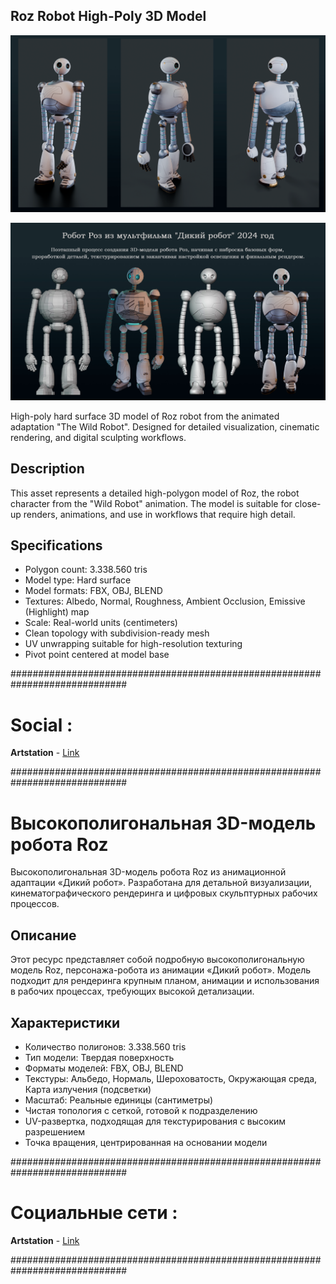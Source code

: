 
 ## Roz Robot High-Poly 3D Model

![Project Preview](https://github.com/RgAnna/wild-robot-3d-models/blob/main/wild-robot-3d-model_02.png)

![Project Preview](https://github.com/RgAnna/wild-robot-3d-models/blob/main/Render/Prezentasia2.png)


High-poly hard surface 3D model of Roz robot from the animated adaptation "The Wild Robot". Designed for detailed visualization, cinematic rendering, and digital sculpting workflows.

## Description

This asset represents a detailed high-polygon model of Roz, the robot character from the "Wild Robot" animation. The model is suitable for close-up renders, animations, and use in workflows that require high detail.

## Specifications

- Polygon count: 3.338.560 tris 
- Model type: Hard surface  
- Model formats: FBX, OBJ, BLEND  
- Textures: Albedo, Normal, Roughness, Ambient Occlusion, Emissive (Highlight) map  
- Scale: Real-world units (centimeters)  
- Clean topology with subdivision-ready mesh  
- UV unwrapping suitable for high-resolution texturing  
- Pivot point centered at model base



#############################################################################
# Social :
**Artstation** - [Link](https://www.artstation.com/rganna)

#############################################################################

# Высокополигональная 3D-модель робота Roz

Высокополигональная 3D-модель робота Roz из анимационной адаптации «Дикий робот». Разработана для детальной визуализации, кинематографического рендеринга и цифровых скульптурных рабочих процессов.

## Описание

Этот ресурс представляет собой подробную высокополигональную модель Roz, персонажа-робота из анимации «Дикий робот». Модель подходит для рендеринга крупным планом, анимации и использования в рабочих процессах, требующих высокой детализации.

## Характеристики

- Количество полигонов: 3.338.560 tris 
- Тип модели: Твердая поверхность
- Форматы моделей: FBX, OBJ, BLEND
- Текстуры: Альбедо, Нормаль, Шероховатость, Окружающая среда, Карта излучения (подсветки)
- Масштаб: Реальные единицы (сантиметры)
- Чистая топология с сеткой, готовой к подразделению
- UV-развертка, подходящая для текстурирования с высоким разрешением
- Точка вращения, центрированная на основании модели


#############################################################################
# Социальные сети :
**Artstation** - [Link](https://www.artstation.com/rganna)

#############################################################################